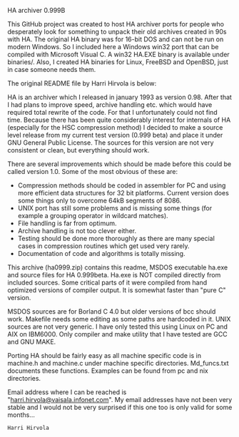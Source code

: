 HA archiver 0.999B

This GitHub project was created to host HA archiver ports for people who desperately look for something to unpack their old archives created in 90s with HA.
The original HA binary was for 16-bit DOS and can not be run on modern Windows. So I included here a Windows win32 port that can be compiled with Microsoft Visual C.
A win32 HA.EXE binary is available under binaries/. Also, I created HA binaries for Linux, FreeBSD and OpenBSD, just in case someone needs them.

The original README file by Harri Hirvola is below:

HA is an archiver which I released in january 1993 as version 0.98.
After that I had plans to improve speed, archive handling etc. which
would have required total rewrite of the code. For that I unfortunately
could not find time. Because there has been quite considerably interest
for internals of HA (especially for the HSC compression method) I
decided to make a source level release from my current test version
(0.999 beta) and place it under GNU General Public License. The sources
for this version are not very consistent or clean, but everything should
work.

There are several improvements which should be made before this could be
called version 1.0. Some of the most obvious of these are: 
- Compression methods should be coded in assembler for PC and using more
  efficient data structures for 32 bit platforms. Current version does
  some things only to overcome 64kB segments of 8086. 
- UNIX port has still some problems and is missing some things (for example 
  a grouping operator in wildcard matches). 
- File handling is far from optimum.  
- Archive handling is not too clever either. 
- Testing should be done more thoroughly as there are many special cases 
  in compression routines which get used very rarely. 
- Documentation of code and algorithms is totally missing.

This archive (ha0999.zip) contains this readme, MSDOS executable ha.exe
and source files for HA 0.999beta. Ha.exe is NOT compiled directly from
included sources. Some critical parts of it were compiled from hand
optimized versions of compiler output. It is somewhat faster than "pure
C" version. 

MSDOS sources are for Borland C 4.0 but older versions of bcc should
work. Makefile needs some editing as some paths are hardcoded in it.
UNIX sources are not very generic. I have only tested this using Linux
on PC and AIX on IBM6000. Only compiler and make utility that I have
tested are GCC and GNU MAKE.

Porting HA should be fairly easy as all machine specific code is in
machine.h and machine.c under machine specific directories. Md_funcs.txt
documents these functions. Examples can be found from pc and nix
directories.

Email address where I can be reached is "harri.hirvola@vaisala.infonet.com".
My email addresses have not been very stable and I would not be very 
surprised if this one too is only valid for some months...

	Harri Hirvola
